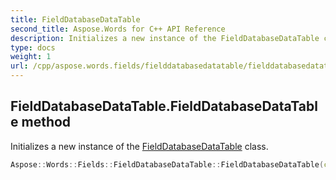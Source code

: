 ```yaml
---
title: FieldDatabaseDataTable
second_title: Aspose.Words for C++ API Reference
description: Initializes a new instance of the FieldDatabaseDataTable class.
type: docs
weight: 1
url: /cpp/aspose.words.fields/fielddatabasedatatable/fielddatabasedatatable/
---
```

## FieldDatabaseDataTable.FieldDatabaseDataTable method


Initializes a new instance of the [FieldDatabaseDataTable](../) class.

```cpp
Aspose::Words::Fields::FieldDatabaseDataTable::FieldDatabaseDataTable(const System::ArrayPtr<System::String> &columnNames)
```

